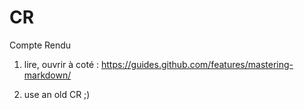 # CR
Compte Rendu


1. lire, ouvrir à coté : https://guides.github.com/features/mastering-markdown/

2. use an old CR ;)



